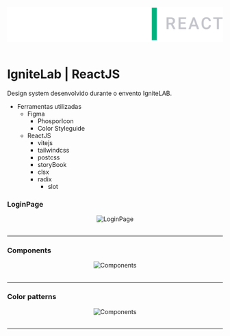 <div align="center">
  <img alt="Logo IgniteLab" title="Ignite Lab | ReactJS" src="./src/assets/ignite-lab-react-logo.svg">
</div>
<br>

# IgniteLab | ReactJS

Design system desenvolvido durante o envento IgniteLAB.
<br>

- Ferramentas utilizadas
  - Figma
    - PhosporIcon
    - Color Styleguide
  - ReactJS
    - vitejs
    - tailwindcss
    - postcss
    - storyBook
    - clsx
    - radix
      - slot

### LoginPage

<div align="center">
  <img alt="LoginPage" title="LoginPage" src="https://i.imgur.com/sAeg51w.png">
</div>
<br>
<hr>

### Components

<div align="center">
  <img alt="Components" title="Components" src="https://i.imgur.com/Hh0lbsp.png">
</div>
<br>
<hr>

### Color patterns

<div align="center">
  <img alt="Components" title="Components" src="https://i.imgur.com/JBx1ZYy.png">
</div>
<br>
<hr>
